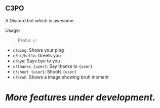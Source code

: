 ## C3PO
A Discord bot which is awesome.

Usage:
>Prefix: ```c!```
* ```c!ping```: Shows your ping
* ```c!hi/hello```: Greets you
* ```c!bye```: Says bye to you
* ```c!thanks {user}```: Say thanks to ```{user}```
* ```c!shoot {user}```: Shoots ```{user}```
* ```c!bruh```: Shows a image showing bruh moment

# *More features under development.*
